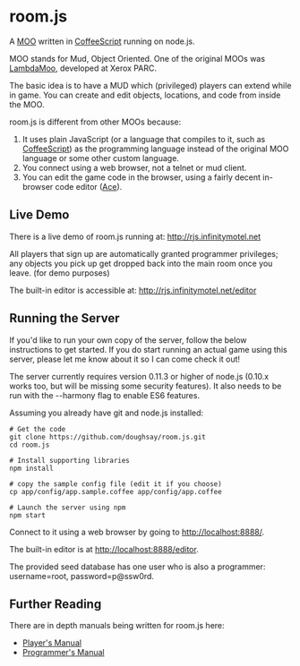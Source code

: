 room.js
=======

A [MOO](http://en.wikipedia.org/wiki/MOO) written in [CoffeeScript](http://coffeescript.org/) running on node.js.

MOO stands for Mud, Object Oriented. One of the original MOOs was [LambdaMoo](http://en.wikipedia.org/wiki/LambdaMOO), developed at Xerox PARC.

The basic idea is to have a MUD which (privileged) players can extend while in game.  You can create and edit objects, locations, and code from inside the MOO.

room.js is different from other MOOs because:

1. It uses plain JavaScript (or a language that compiles to it, such as [CoffeeScript](http://coffeescript.org/)) as the programming language instead of the original MOO language or some other custom language.
2. You connect using a web browser, not a telnet or mud client.
3. You can edit the game code in the browser, using a fairly decent in-browser code editor ([Ace](http://ace.ajax.org/)).

Live Demo
---------

There is a live demo of room.js running at: http://rjs.infinitymotel.net

All players that sign up are automatically granted programmer privileges; any objects you pick up get dropped back into the main room once you leave. (for demo purposes)

The built-in editor is accessible at: http://rjs.infinitymotel.net/editor

Running the Server
------------------

If you'd like to run your own copy of the server, follow the below instructions to get started. If you do start running an actual game using this server, please let me know about it so I can come check it out!

The server currently requires version 0.11.3 or higher of node.js (0.10.x works too, but will be missing some security features). It also needs to be run with the --harmony flag to enable ES6 features.

Assuming you already have git and node.js installed:

    # Get the code
    git clone https://github.com/doughsay/room.js.git
    cd room.js

    # Install supporting libraries
    npm install

    # copy the sample config file (edit it if you choose)
    cp app/config/app.sample.coffee app/config/app.coffee

    # Launch the server using npm
    npm start

Connect to it using a web browser by going to [http://localhost:8888/](http://localhost:8888/).

The built-in editor is at [http://localhost:8888/editor](http://localhost:8888/editor).

The provided seed database has one user who is also a programmer: username=root, password=p@ssw0rd.

Further Reading
---------------

There are in depth manuals being written for room.js here:

* [Player's Manual](https://github.com/doughsay/room.js/wiki/Player%27s-Manual)
* [Programmer's Manual](https://github.com/doughsay/room.js/wiki/Programmer%27s-Manual)